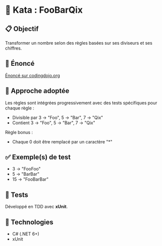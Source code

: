 ﻿# 🧪 Kata : FooBarQix

## 📋 Objectif

Transformer un nombre selon des règles basées sur ses diviseurs et ses chiffres.

## 🔗 Énoncé

[Énoncé sur codingdojo.org](https://codingdojo.org/kata/FooBarQix)

## 🧠 Approche adoptée

Les règles sont intégrées progressivement avec des tests spécifiques pour chaque règle :
- Divisible par 3 → "Foo", 5 → "Bar", 7 → "Qix"
- Contient 3 → "Foo", 5 → "Bar", 7 → "Qix"

Règle bonus : 
- Chaque 0 doit être remplacé par un caractère "*"

## ✅ Exemple(s) de test

- 3 → "FooFoo"
- 5 → "BarBar"
- 15 → "FooBarBar"

## 🧪 Tests

Développé en TDD avec **xUnit**.

## 🧰 Technologies

- C# (.NET 6+)
- xUnit